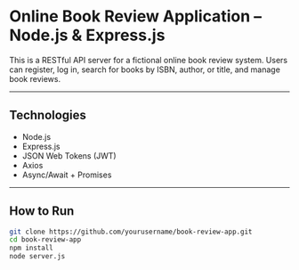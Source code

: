 #  Online Book Review Application – Node.js & Express.js

This is a RESTful API server for a fictional online book review system. Users can register, log in, search for books by ISBN, author, or title, and manage book reviews.

---

##  Technologies
- Node.js
- Express.js
- JSON Web Tokens (JWT)
- Axios
- Async/Await + Promises

---

##  How to Run

```bash
git clone https://github.com/yourusername/book-review-app.git
cd book-review-app
npm install
node server.js
